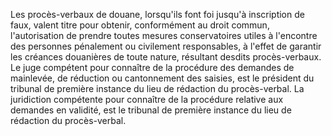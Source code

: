 Les procès-verbaux de douane, lorsqu'ils font foi
jusqu'à inscription de faux, valent titre pour obtenir, conformément au
droit commun, l'autorisation de prendre toutes mesures conservatoires
utiles à l'encontre des personnes pénalement ou civilement responsables,
à l'effet de garantir les créances douanières de toute nature, résultant
desdits procès-verbaux.
Le juge compétent pour connaître de la procédure des demandes de
mainlevée, de réduction ou cantonnement des saisies, est le président du
tribunal de première instance du lieu de rédaction du procès-verbal.
La juridiction compétente pour connaître de la procédure relative aux
demandes en validité, est le tribunal de première instance du lieu de
rédaction du procès-verbal.